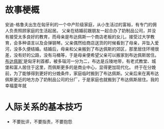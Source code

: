 # 故事梗概
安迪-格鲁夫出生在匈牙利的一个中产阶级家庭，从小生活过的富裕，有专门的佣人负责照顾家庭的生活起居。
父亲在结婚前跟朋友一起合办了奶制品公司，并没有接受太多良好的教育，而母亲是布达佩斯一个商店老板的女儿，接受过大学教育，会多种语言以及会弹钢琴。父亲偶然给商店送货的时候看到了母亲，并坠入爱河，没多久便结婚。结婚后，母亲和父亲搬到了布达佩斯的郊区，那里居住环境很差，没有好的公路，没有马桶等，于是母亲便希望父亲可以搬家到布达佩斯居住。[布达佩斯'](https://baike.baidu.com/item/%E5%B8%83%E8%BE%BE%E4%BD%A9%E6%96%AF/21868?fr=aladdin)是匈牙利首都，被多瑙河一分为二，布达是丘陵地带，有老式教堂、城堡和富人居住于这里，而佩斯更多的是商业中心，显得更加现代化。
终于在分娩前，为了能够得到更好的分娩条件，家庭临时搬到了布达佩斯。父亲后来在离布达佩斯更近的地方办了奶制品公司的分厂，于是家庭也就搬到了布达佩斯居住。我的幸福童年就
# 人际关系的基本技巧
+ 不要批评，不要指责，不要抱怨	<br/>
